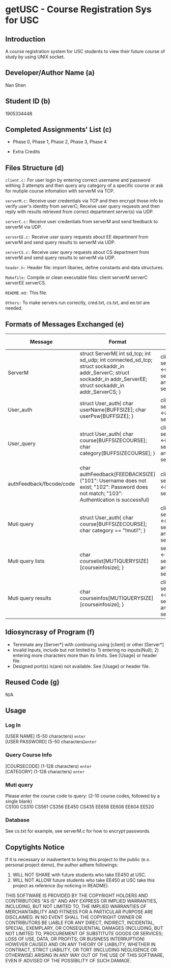 # getUSC - Course Registration Sys for USC

## Introduction

A course registration system for USC students to view their future course of study by using UNIX socket.

## Developer/Author Name (a)

Nan Shen

## Student ID (b)

1905334448

## Completed Assignments' List (c)

- Phase 0, Phase 1, Phase 2, Phase 3, Phase 4

- Extra Credits

## Files Structure (d)

`client.c:` For user login by entering correct username and password withing 3 attempts and then query any category of a specific course or ask for mutiple course infomation with serverM via TCP.

`serverM.c:` Receive user credentials via TCP and then encrypt those info to verify user's identity from serverC; Receive user query requests and then reply with results retrieved from correct department server(s) via UDP.

`serverC.c:` Receive user credentials from serverM and send feedback to serverM via UDP.

`serverEE.c:` Receive user query requests about EE department from serverM and send query results to serverM via UDP.

`serverCS.c:` Receive user query requests about CS department from serverM and send query results to serverM via UDP.

`header.h:` Header file: import libaries, define constants and data structures.

`Makefile:` Compile or clean executable files: client serverM serverC serverEE serverCS.

`README.md:` This file.

`Others:` To make servers run correctly, cred.txt, cs.txt, and ee.txt are needed.

## Formats of Messages Exchanged (e)

| Message                  | Format                                                                                                                                                               | Who Use?                                     |
| ------------------------ | -------------------------------------------------------------------------------------------------------------------------------------------------------------------- | -------------------------------------------- |
| ServerM                  | struct ServerM{ int sd_tcp; int sd_udp; int connected_sd_tcp; struct sockaddr_in addr_ServerC; struct sockaddr_in addr_ServerEE; struct sockaddr_in addr_ServerCS; } | client <-> serverM <-> serverEE and serverCS |
| User_auth                | struct User_auth{ char userName[BUFFSIZE]; char userPsw[BUFFSIZE]; }                                                                                                 | client <-> serverM <-> serverC               |
| User_query               | struct User_auth{ char course[BUFFSIZECOURSE]; char category[BUFFSIZECOURSE]; }                                                                                      | client <-> serverM <-> serverEE and serverCS |
| authFeedback/fbcode/code | char authFeedback[FEEDBACKSIZE] ("101": Username does not exist; "102": Password does not match; "103": Authentication is successful)                                | client <-> serverM <-> serverC               |
| Muti query               | struct User_auth{ char course[BUFFSIZECOURSE]; char category == "!muti!"; }                                                                                          | client <-> serverM <-> serverEE and serverCS |
| Muti query lists         | char courselist[MUTIQUERYSIZE][courseinfosize]; }                                                                                                                    | serverM <- serverEE and serverCS             |
| Muti query results       | char courseinfos[MUTIQUERYSIZE][courseinfosize]; }                                                                                                                   | client <-> serverM <-> serverEE and serverCS |

## Idiosyncrasy of Program (f)

- Terminate any \[Server\*\] with continuing using \[client\] or other \[Server\*\]
- Invalid Inputs, include but not limited to: 1) entering no inputs(Null); 2) entering more characters more than its limits. See [Usage] or header file.
- Designed port(s) is(are) not available. See [Usage] or header file.

## Reused Code (g)

N/A

## Usage

### Log In

[USER NAME] (5-50 characters) `enter`\
[USER PASSWORD] (5-50 characters)`enter`

### Query Course Info

[COURSECODE] (1-128 characters) `enter`\
[CATEGORY] (1-128 characters) `enter`

### Muti query

Please enter the course code to query: (2-10 course codes, followed by a single blank)\
CS100 CS310 CS561 CS356 EE450 CS435 EE658 EE608 EE604 EE520

### Database

See cs.txt for example, see serverM.c for how to encrypt passwords.

## Copytights Notice

If it is necessary or inadvertent to bring this project to the public (e.x. personal project demo), the author adhere followings:

1. WILL NOT SHARE with future students who take EE450 at USC.
2. WILL NOT ALLOW future students who take EE450 at USC take this project as reference (by noticing in README).

THIS SOFTWARE IS PROVIDED BY THE COPYRIGHT HOLDERS AND CONTRIBUTORS
"AS IS" AND ANY EXPRESS OR IMPLIED WARRANTIES, INCLUDING, BUT NOT
LIMITED TO, THE IMPLIED WARRANTIES OF MERCHANTABILITY AND FITNESS FOR
A PARTICULAR PURPOSE ARE DISCLAIMED. IN NO EVENT SHALL THE COPYRIGHT
OWNER OR CONTRIBUTORS BE LIABLE FOR ANY DIRECT, INDIRECT, INCIDENTAL,
SPECIAL, EXEMPLARY, OR CONSEQUENTIAL DAMAGES (INCLUDING, BUT NOT
LIMITED TO, PROCUREMENT OF SUBSTITUTE GOODS OR SERVICES; LOSS OF USE,
DATA, OR PROFITS; OR BUSINESS INTERRUPTION) HOWEVER CAUSED AND ON ANY
THEORY OF LIABILITY, WHETHER IN CONTRACT, STRICT LIABILITY, OR TORT
(INCLUDING NEGLIGENCE OR OTHERWISE) ARISING IN ANY WAY OUT OF THE USE
OF THIS SOFTWARE, EVEN IF ADVISED OF THE POSSIBILITY OF SUCH DAMAGE.
